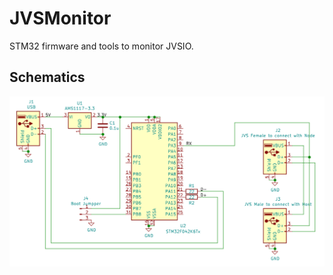 # JVSMonitor
STM32 firmware and tools to monitor JVSIO.

## Schematics
![Schematics](schematics.png)
